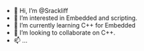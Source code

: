 - 👋 Hi, I’m @Srackliff
- 👀 I’m interested in Embedded and scripting.
- 🌱 I’m currently learning C++ for Embedded
- 💞️ I’m looking to collaborate on C++.
- 📫 ...

<!---
Srackliff/Srackliff is a ✨ special ✨ repository because its `README.md` (this file) appears on your GitHub profile.
You can click the Preview link to take a look at your changes.
--->
